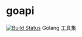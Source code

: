 # goapi

[![Build Status](https://secure.travis-ci.org/mymmsc/goapi.png)](https://travis-ci.org/mymmsc/goapi)
Golang 工具集
